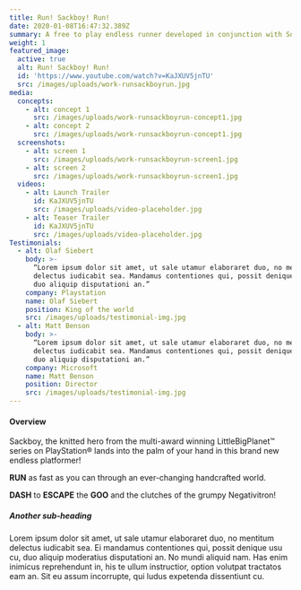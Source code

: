 ```yaml
---
title: Run! Sackboy! Run!
date: 2020-01-08T16:47:32.389Z
summary: A free to play endless runner developed in conjunction with Sony XDEV
weight: 1
featured_image:
  active: true
  alt: Run! Sackboy! Run!
  id: 'https://www.youtube.com/watch?v=KaJXUV5jnTU'
  src: /images/uploads/work-runsackboyrun.jpg
media:
  concepts:
    - alt: concept 1
      src: /images/uploads/work-runsackboyrun-concept1.jpg
    - alt: concept 2
      src: /images/uploads/work-runsackboyrun-concept1.jpg
  screenshots:
    - alt: screen 1
      src: /images/uploads/work-runsackboyrun-screen1.jpg
    - alt: screen 2
      src: /images/uploads/work-runsackboyrun-screen1.jpg
  videos:
    - alt: Launch Trailer
      id: KaJXUV5jnTU
      src: /images/uploads/video-placeholder.jpg
    - alt: Teaser Trailer
      id: KaJXUV5jnTU
      src: /images/uploads/video-placeholder.jpg
Testimonials:
  - alt: Olaf Siebert
    body: >-
      “Lorem ipsum dolor sit amet, ut sale utamur elaboraret duo, no mentitum
      delectus iudicabit sea. Mandamus contentiones qui, possit denique usu cu,
      duo aliquip disputationi an.”
    company: Playstation
    name: Olaf Siebert
    position: King of the world
    src: /images/uploads/testimonial-img.jpg
  - alt: Matt Benson
    body: >-
      “Lorem ipsum dolor sit amet, ut sale utamur elaboraret duo, no mentitum
      delectus iudicabit sea. Mandamus contentiones qui, possit denique usu cu,
      duo aliquip disputationi an.”
    company: Microsoft
    name: Matt Benson
    position: Director
    src: /images/uploads/testimonial-img.jpg
---
```

#### Overview

Sackboy, the knitted hero from the multi-award winning LittleBigPlanet™ series on PlayStation® lands into the palm of your hand in this brand new endless platformer!

**RUN** as fast as you can through an ever-changing handcrafted world.

**DASH** to **ESCAPE** the **GOO** and the clutches of the grumpy Negativitron!

##### Another sub-heading

Lorem ipsum dolor sit amet, ut sale utamur elaboraret duo, no mentitum delectus iudicabit sea. Ei mandamus contentiones qui, possit denique usu cu, duo aliquip moderatius disputationi an. No mundi aliquid nam. Has enim inimicus reprehendunt in, his te ullum instructior, option volutpat tractatos eam an. Sit eu assum incorrupte, qui ludus expetenda dissentiunt cu.
